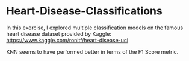 # Heart-Disease-Classifications
In this exercise, I explored multiple classification models on the famous heart disease dataset provided by Kaggle: https://www.kaggle.com/ronitf/heart-disease-uci

KNN seems to have performed better in terms of the F1 Score metric.
